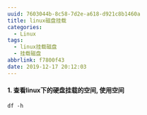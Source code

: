 ```yaml
---
uuid: 7603044b-8c58-7d2e-a618-d921c8b1460a
title: linux磁盘挂载
categories:
  - Linux
tags:
  - linux挂载磁盘
  - 挂载磁盘
abbrlink: f7800f43
date: 2019-12-17 20:12:03
---
```

#### 1. 查看linux下的硬盘挂载的空间, 使用空间
```shell script
df -h

```